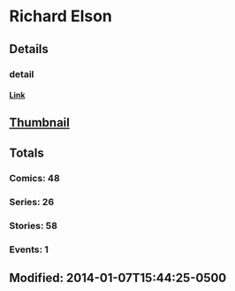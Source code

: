 # Richard  Elson 
## Details
### detail
#### [Link](http://marvel.com/comics/creators/9317/richard_elson?utm_campaign=apiRef&utm_source=225578a89fc76f3d20fbffda5d17a88d)
## [Thumbnail](http://i.annihil.us/u/prod/marvel/i/mg/d/30/4bac9f97b8f90.jpg)
## Totals
### Comics: 48
### Series: 26
### Stories: 58
### Events: 1
## Modified: 2014-01-07T15:44:25-0500